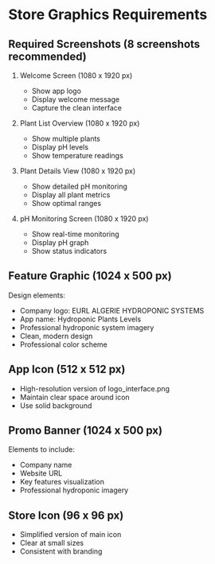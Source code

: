 # Store Graphics Requirements

## Required Screenshots (8 screenshots recommended)

1. Welcome Screen (1080 x 1920 px)
   - Show app logo
   - Display welcome message
   - Capture the clean interface

2. Plant List Overview (1080 x 1920 px)
   - Show multiple plants
   - Display pH levels
   - Show temperature readings

3. Plant Details View (1080 x 1920 px)
   - Show detailed pH monitoring
   - Display all plant metrics
   - Show optimal ranges

4. pH Monitoring Screen (1080 x 1920 px)
   - Show real-time monitoring
   - Display pH graph
   - Show status indicators

## Feature Graphic (1024 x 500 px)
Design elements:
- Company logo: EURL ALGERIE HYDROPONIC SYSTEMS
- App name: Hydroponic Plants Levels
- Professional hydroponic system imagery
- Clean, modern design
- Professional color scheme

## App Icon (512 x 512 px)
- High-resolution version of logo_interface.png
- Maintain clear space around icon
- Use solid background

## Promo Banner (1024 x 500 px)
Elements to include:
- Company name
- Website URL
- Key features visualization
- Professional hydroponic imagery

## Store Icon (96 x 96 px)
- Simplified version of main icon
- Clear at small sizes
- Consistent with branding
